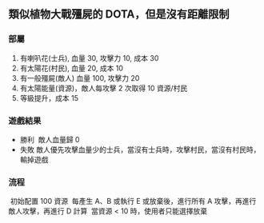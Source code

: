 ## 類似植物大戰殭屍的 DOTA，但是沒有距離限制

### 部屬

1. 有喇叭花(士兵), 血量 30, 攻擊力 10, 成本 30
2. 有太陽花(村民), 血量 20, 成本 10
3. 有一般殭屍(敵人) 血量 100, 攻擊力 20
4. 有太陽能量(資源)，敵人每攻擊 2 次取得 10 資源/村民
5. 等級提升，成本 15

### 遊戲結果

* 勝利
  ​		敵人血量歸 0
* 失敗
  ​		敵人優先攻擊血量少的士兵，當沒有士兵時，攻擊村民，當沒有村民時，輸掉遊戲

### 流程

​	初始配置 100 資源
​	每產生 A、B 或執行 E 或放棄後，進行所有 A 攻擊，再進行敵人攻擊，再進行 D 計算
​	當資源 < 10 時，使用者只能選擇放棄